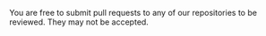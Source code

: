 You are free to submit pull requests to any of our repositories to be reviewed. They may not be accepted.
